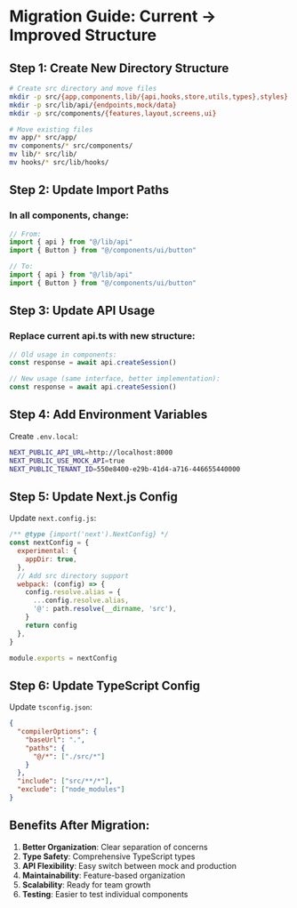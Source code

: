 # Migration Guide: Current → Improved Structure

## Step 1: Create New Directory Structure

```bash
# Create src directory and move files
mkdir -p src/{app,components,lib/{api,hooks,store,utils,types},styles}
mkdir -p src/lib/api/{endpoints,mock/data}
mkdir -p src/components/{features,layout,screens,ui}

# Move existing files
mv app/* src/app/
mv components/* src/components/
mv lib/* src/lib/
mv hooks/* src/lib/hooks/
```

## Step 2: Update Import Paths

### In all components, change:
```typescript
// From:
import { api } from "@/lib/api"
import { Button } from "@/components/ui/button"

// To:
import { api } from "@/lib/api"
import { Button } from "@/components/ui/button"
```

## Step 3: Update API Usage

### Replace current api.ts with new structure:

```typescript
// Old usage in components:
const response = await api.createSession()

// New usage (same interface, better implementation):
const response = await api.createSession()
```

## Step 4: Add Environment Variables

Create `.env.local`:
```bash
NEXT_PUBLIC_API_URL=http://localhost:8000
NEXT_PUBLIC_USE_MOCK_API=true
NEXT_PUBLIC_TENANT_ID=550e8400-e29b-41d4-a716-446655440000
```

## Step 5: Update Next.js Config

Update `next.config.js`:
```javascript
/** @type {import('next').NextConfig} */
const nextConfig = {
  experimental: {
    appDir: true,
  },
  // Add src directory support
  webpack: (config) => {
    config.resolve.alias = {
      ...config.resolve.alias,
      '@': path.resolve(__dirname, 'src'),
    }
    return config
  },
}

module.exports = nextConfig
```

## Step 6: Update TypeScript Config

Update `tsconfig.json`:
```json
{
  "compilerOptions": {
    "baseUrl": ".",
    "paths": {
      "@/*": ["./src/*"]
    }
  },
  "include": ["src/**/*"],
  "exclude": ["node_modules"]
}
```

## Benefits After Migration:

1. **Better Organization**: Clear separation of concerns
2. **Type Safety**: Comprehensive TypeScript types
3. **API Flexibility**: Easy switch between mock and production
4. **Maintainability**: Feature-based organization
5. **Scalability**: Ready for team growth
6. **Testing**: Easier to test individual components
